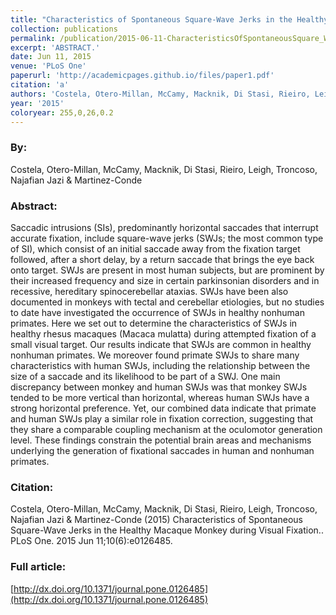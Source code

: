 ```yaml
---
title: "Characteristics of Spontaneous Square-Wave Jerks in the Healthy Macaque Monkey during Visual Fixation."
collection: publications
permalink: /publication/2015-06-11-CharacteristicsOfSpontaneousSquare_WaveJerksInTheHealthyMacaque
excerpt: 'ABSTRACT.'
date: Jun 11, 2015
venue: 'PLoS One'
paperurl: 'http://academicpages.github.io/files/paper1.pdf'
citation: 'a'
authors: 'Costela, Otero-Millan, McCamy, Macknik, Di Stasi, Rieiro, Leigh, Troncoso, Najafian Jazi & Martinez-Conde'
year: '2015'
coloryear: 255,0,26,0.2
---
```


### By: 
Costela, Otero-Millan, McCamy, Macknik, Di Stasi, Rieiro, Leigh, Troncoso, Najafian Jazi & Martinez-Conde

### Abstract: 
Saccadic intrusions (SIs), predominantly horizontal saccades that interrupt accurate fixation, include square-wave jerks (SWJs; the most common type of SI), which consist of an initial saccade away from the fixation target followed, after a short delay, by a return saccade that brings the eye back onto target. SWJs are present in most human subjects, but are prominent by their increased frequency and size in certain parkinsonian disorders and in recessive, hereditary spinocerebellar ataxias. SWJs have been also documented in monkeys with tectal and cerebellar etiologies, but no studies to date have investigated the occurrence of SWJs in healthy nonhuman primates. Here we set out to determine the characteristics of SWJs in healthy rhesus macaques (Macaca mulatta) during attempted fixation of a small visual target. Our results indicate that SWJs are common in healthy nonhuman primates. We moreover found primate SWJs to share many characteristics with human SWJs, including the relationship between the size of a saccade and its likelihood to be part of a SWJ. One main discrepancy between monkey and human SWJs was that monkey SWJs tended to be more vertical than horizontal, whereas human SWJs have a strong horizontal preference. Yet, our combined data indicate that primate and human SWJs play a similar role in fixation correction, suggesting that they share a comparable coupling mechanism at the oculomotor generation level. These findings constrain the potential brain areas and mechanisms underlying the generation of fixational saccades in human and nonhuman primates.

### Citation: 
Costela, Otero-Millan, McCamy, Macknik, Di Stasi, Rieiro, Leigh, Troncoso, Najafian Jazi & Martinez-Conde (2015) Characteristics of Spontaneous Square-Wave Jerks in the Healthy Macaque Monkey during Visual Fixation.. PLoS One. 2015 Jun 11;10(6):e0126485. 

### Full article: 
[http://dx.doi.org/10.1371/journal.pone.0126485](http://dx.doi.org/10.1371/journal.pone.0126485)
